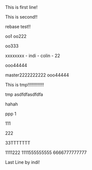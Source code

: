 This is first line!

This is second!!

rebase test!!

oo1
oo222

oo333

xxxxxxxx - indi - colin - 22

ooo44444

master2222222222
ooo44444

This is tmp!!!!!!!!!!!!!


tmp
asdfdfasdfdfa

hahah 

ppp 1

111

222

33TTTTTTT

1111222
1111555555555
6666777777777

Last Line by indi!
